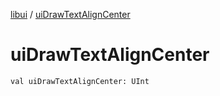 [libui](index.md) / [uiDrawTextAlignCenter](./ui-draw-text-align-center.md)

# uiDrawTextAlignCenter

`val uiDrawTextAlignCenter: UInt`